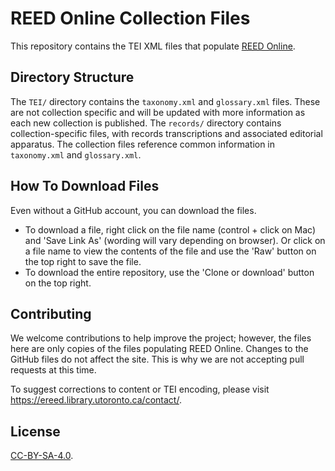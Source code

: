 # REED Online Collection Files

This repository contains the TEI XML files that populate [REED Online](https://ereed.library.utoronto.ca/).

## Directory Structure

The `TEI/` directory contains the `taxonomy.xml` and `glossary.xml` files. These are not collection specific and will be updated with more information as each new collection is published. The `records/` directory contains collection-specific files, with records transcriptions and associated editorial apparatus. The collection files reference common information in `taxonomy.xml` and `glossary.xml`.

## How To Download Files 

Even without a GitHub account, you can download the files.
- To download a file, right click on the file name (control + click on Mac) and 'Save Link As' (wording will vary depending on browser). Or click on a file name to view the contents of the file and use the 'Raw' button on the top right to save the file.
- To download the entire repository, use the 'Clone or download' button on the top right.

## Contributing

We welcome contributions to help improve the project; however, the files here are only copies of the files populating REED Online. Changes to the GitHub files do not affect the site. This is why we are not accepting pull requests at this time.

To suggest corrections to content or TEI encoding, please visit https://ereed.library.utoronto.ca/contact/.

## License

[CC-BY-SA-4.0](./LICENSE).

